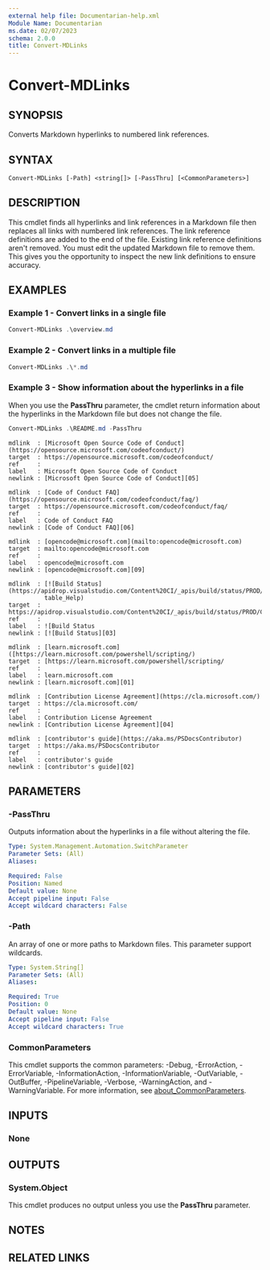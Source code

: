 ```yaml
---
external help file: Documentarian-help.xml
Module Name: Documentarian
ms.date: 02/07/2023
schema: 2.0.0
title: Convert-MDLinks
---
```


# Convert-MDLinks

## SYNOPSIS

Converts Markdown hyperlinks to numbered link references.

## SYNTAX

```
Convert-MDLinks [-Path] <string[]> [-PassThru] [<CommonParameters>]
```

## DESCRIPTION

This cmdlet finds all hyperlinks and link references in a Markdown file then replaces all links with
numbered link references. The link reference definitions are added to the end of the file. Existing
link reference definitions aren't removed. You must edit the updated Markdown file to remove them.
This gives you the opportunity to inspect the new link definitions to ensure accuracy.

## EXAMPLES

### Example 1 - Convert links in a single file

```powershell
Convert-MDLinks .\overview.md
```

### Example 2 - Convert links in a multiple file

```powershell
Convert-MDLinks .\*.md
```

### Example 3 - Show information about the hyperlinks in a file

When you use the **PassThru** parameter, the cmdlet return information about the hyperlinks in the
Markdown file but does not change the file.

```powershell
Convert-MDLinks .\README.md -PassThru
```

```Output
mdlink  : [Microsoft Open Source Code of Conduct](https://opensource.microsoft.com/codeofconduct/)
target  : https://opensource.microsoft.com/codeofconduct/
ref     :
label   : Microsoft Open Source Code of Conduct
newlink : [Microsoft Open Source Code of Conduct][05]

mdlink  : [Code of Conduct FAQ](https://opensource.microsoft.com/codeofconduct/faq/)
target  : https://opensource.microsoft.com/codeofconduct/faq/
ref     :
label   : Code of Conduct FAQ
newlink : [Code of Conduct FAQ][06]

mdlink  : [opencode@microsoft.com](mailto:opencode@microsoft.com)
target  : mailto:opencode@microsoft.com
ref     :
label   : opencode@microsoft.com
newlink : [opencode@microsoft.com][09]

mdlink  : [![Build Status](https://apidrop.visualstudio.com/Content%20CI/_apis/build/status/PROD/CabGen(PowerShell_Upda
          table_Help)
target  : https://apidrop.visualstudio.com/Content%20CI/_apis/build/status/PROD/CabGen(PowerShell_Updatable_Help
ref     :
label   : ![Build Status
newlink : [![Build Status][03]

mdlink  : [learn.microsoft.com]([https://learn.microsoft.com/powershell/scripting/)
target  : [https://learn.microsoft.com/powershell/scripting/
ref     :
label   : learn.microsoft.com
newlink : [learn.microsoft.com][01]

mdlink  : [Contribution License Agreement](https://cla.microsoft.com/)
target  : https://cla.microsoft.com/
ref     :
label   : Contribution License Agreement
newlink : [Contribution License Agreement][04]

mdlink  : [contributor's guide](https://aka.ms/PSDocsContributor)
target  : https://aka.ms/PSDocsContributor
ref     :
label   : contributor's guide
newlink : [contributor's guide][02]
```

## PARAMETERS

### -PassThru

Outputs information about the hyperlinks in a file without altering the file.

```yaml
Type: System.Management.Automation.SwitchParameter
Parameter Sets: (All)
Aliases:

Required: False
Position: Named
Default value: None
Accept pipeline input: False
Accept wildcard characters: False
```

### -Path

An array of one or more paths to Markdown files. This parameter support wildcards.

```yaml
Type: System.String[]
Parameter Sets: (All)
Aliases:

Required: True
Position: 0
Default value: None
Accept pipeline input: False
Accept wildcard characters: True
```

### CommonParameters

This cmdlet supports the common parameters: -Debug, -ErrorAction, -ErrorVariable,
-InformationAction, -InformationVariable, -OutVariable, -OutBuffer, -PipelineVariable, -Verbose,
-WarningAction, and -WarningVariable. For more information, see
[about_CommonParameters](http://go.microsoft.com/fwlink/?LinkID=113216).

## INPUTS

### None

## OUTPUTS

### System.Object

This cmdlet produces no output unless you use the **PassThru** parameter.

## NOTES

## RELATED LINKS
